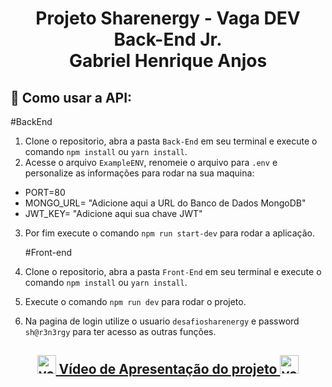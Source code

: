 <h1 align=center> Projeto Sharenergy - Vaga DEV Back-End Jr. <br> Gabriel Henrique Anjos</hi> <br>

## :wrench: Como usar a API:

  #BackEnd
1. Clone o repositorio, abra a pasta `Back-End` em seu terminal e execute o comando `npm install` ou `yarn install`.
2. Acesse o arquivo `ExampleENV`, renomeie o arquivo para `.env` e personalize as informações para rodar na sua maquina:
- PORT=80
- MONGO_URL= "Adicione aqui a URL do Banco de Dados MongoDB"
- JWT_KEY= "Adicione aqui sua chave JWT"
3. Por fim execute o comando `npm run start-dev` para rodar a aplicação.

    #Front-end

1. Clone o repositorio, abra a pasta `Front-End` em seu terminal e execute o comando `npm install` ou `yarn install`.
2. Execute o comando `npm run dev` para rodar o projeto.
3. Na pagina de login utilize o usuario `desafiosharenergy` e password `sh@r3n3rgy` para ter acesso as outras funções.

<h2>
<p align="center"> <a href="https://www.youtube.com/watch?v=bH19pVsqAuI"><img src="https://icons.iconarchive.com/icons/papirus-team/papirus-apps/256/youtube-icon.png" alt="youtube" height="30" width="30" alt="github logo"> Vídeo de Apresentação do projeto <img src="https://icons.iconarchive.com/icons/papirus-team/papirus-apps/256/youtube-icon.png" alt="youtube" height="30" width="30" alt="postman logo"></a> </p>
</h2>
</br>